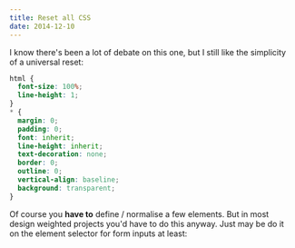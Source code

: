 ```yaml
---
title: Reset all CSS
date: 2014-12-10
---
```



I know there's been a lot of debate on this one, but I still like the simplicity of a universal reset:
    
    
```css
html {
  font-size: 100%;
  line-height: 1;
}
* {
  margin: 0;
  padding: 0;
  font: inherit;
  line-height: inherit;
  text-decoration: none;
  border: 0;
  outline: 0;
  vertical-align: baseline;
  background: transparent;
}
```

Of course you **have to** define / normalise a few elements. But in most design weighted projects you'd have to do this anyway. Just may be do it on the element selector for form inputs at least:



